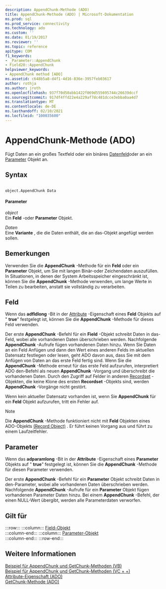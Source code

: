 ```yaml
---
description: AppendChunk-Methode (ADO)
title: AppendChunk-Methode (ADO) | Microsoft-Dokumentation
ms.prod: sql
ms.prod_service: connectivity
ms.technology: ado
ms.custom: ''
ms.date: 01/19/2017
ms.reviewer: ''
ms.topic: reference
apitype: COM
f1_keywords:
- _Parameter::AppendChunk
- Field20::AppendChunk
helpviewer_keywords:
- AppendChunk method [ADO]
ms.assetid: c648b5a8-d4f1-4d16-836e-3957feb03617
author: rothja
ms.author: jroth
ms.openlocfilehash: 937f70d50abb1422f069d555695744c26639dccf
ms.sourcegitcommit: 917df4ffd22e4a229af7dc481dcce3ebba0aa4d7
ms.translationtype: MT
ms.contentlocale: de-DE
ms.lasthandoff: 02/10/2021
ms.locfileid: "100035600"
---
```

# <a name="appendchunk-method-ado"></a>AppendChunk-Methode (ADO)
Fügt Daten an ein großes Textfeld oder ein binäres [Datenfeld](./field-object.md)oder an ein [Parameter](./parameter-object.md) Objekt an.  
  
## <a name="syntax"></a>Syntax  
  
```  
  
object.AppendChunk Data  
```  
  
#### <a name="parameters"></a>Parameter  
 *object*  
 Ein **Feld** -oder **Parameter** Objekt.  
  
 *Daten*  
 Eine **Variante** , die die Daten enthält, die an das-Objekt angefügt werden sollen.  
  
## <a name="remarks"></a>Bemerkungen  
 Verwenden Sie die **AppendChunk** -Methode für ein **Feld** oder ein **Parameter** Objekt, um Sie mit langen Binär-oder Zeichendaten auszufüllen. In Situationen, in denen der System Arbeitsspeicher eingeschränkt ist, können Sie die **AppendChunk** -Methode verwenden, um lange Werte in Teilen zu bearbeiten, anstatt sie vollständig zu verarbeiten.  
  
## <a name="field"></a>Feld  
 Wenn das **adfldlong** -Bit in der [Attribute](./attributes-property-ado.md) -Eigenschaft eines **Feld** Objekts auf " **true**" festgelegt ist, können Sie die **AppendChunk** -Methode für dieses Feld verwenden.  
  
 Der erste **AppendChunk** -Befehl für ein **Field** -Objekt schreibt Daten in das-Feld, wobei alle vorhandenen Daten überschrieben werden. Nachfolgende **AppendChunk** -Aufrufe fügen vorhandenen Daten hinzu. Wenn Sie Daten an ein Feld Anfügen und dann den Wert eines anderen Felds im aktuellen Datensatz festlegen oder lesen, geht ADO davon aus, dass Sie mit dem Anfügen von Daten an das erste Feld fertig sind. Wenn Sie die **AppendChunk** -Methode erneut für das erste Feld aufzurufen, interpretiert ADO den-Befehl als neuen **AppendChunk** -Vorgang und überschreibt die vorhandenen Daten. Durch den Zugriff auf Felder in anderen [Recordset](./recordset-object-ado.md) -Objekten, die keine Klone des ersten **Recordset** -Objekts sind, werden **AppendChunk** -Vorgänge nicht gestört.  
  
 Wenn kein aktueller Datensatz vorhanden ist, wenn Sie **AppendChunk** für ein **Feld** Objekt aufzurufen, tritt ein Fehler auf.  
  
> [!NOTE]
>  Die **AppendChunk** -Methode funktioniert nicht mit **Feld** Objekten eines ADO-Objekts [(Record Object)](./record-object-ado.md) . Er führt keinen Vorgang aus und führt zu einem Laufzeitfehler.  
  
## <a name="parameter"></a>Parameter  
 Wenn das **adparamlong** -Bit in der **Attribute** -Eigenschaft eines **Parameter** Objekts auf " **true**" festgelegt ist, können Sie die **AppendChunk** -Methode für diesen Parameter verwenden.  
  
 Der erste **AppendChunk** -Befehl für ein **Parameter** Objekt schreibt Daten in den-Parameter, wobei alle vorhandenen Daten überschrieben werden. Nachfolgende **AppendChunk** -Aufrufe für ein **Parameter** Objekt fügen vorhandenen Parameter Daten hinzu. Bei einem **AppendChunk** -Befehl, der einen NULL-Wert übergibt, werden alle Parameterdaten verworfen.  
  
## <a name="applies-to"></a>Gilt für  

:::row:::
    :::column:::
        [Field-Objekt](./field-object.md)  
    :::column-end:::
    :::column:::
        [Parameter-Objekt](./parameter-object.md)  
    :::column-end:::
:::row-end:::

## <a name="see-also"></a>Weitere Informationen  
 [Beispiel für AppendChunk und GetChunk-Methoden (VB)](./appendchunk-and-getchunk-methods-example-vb.md)   
 [Beispiel für AppendChunk und GetChunk-Methoden (VC + +)](./appendchunk-and-getchunk-methods-example-vc.md)   
 [Attribute-Eigenschaft (ADO)](./attributes-property-ado.md)   
 [GetChunk-Methode (ADO)](./getchunk-method-ado.md)